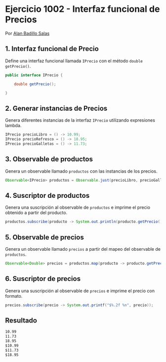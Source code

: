 # Ejercicio 1002 - Interfaz funcional de Precios

Por [Alan Badillo Salas](https://www.nomadacode.com)

## 1. Interfaz funcional de Precio

Define una interfaz funcional llamada `IPrecio` con el método `double getPrecio()`.

```java
public interface IPrecio {

    double getPrecio();

}
```

## 2. Generar instancias de Precios

Genera diferentes instancias de la interfaz `IPrecio` utilizando expresiones lambda.

```java
IPrecio precioLibro = () -> 10.99;
IPrecio precioRefresco = () -> 18.95;
IPrecio precioGalletas = () -> 11.73;
```

## 3. Observable de productos

Genera un observable llamado `productos` con las instancias de los precios.

```java
Observable<IPrecio> productos = Observable.just(precioLibro, precioGalletas, precioRefresco);
```

## 4. Suscriptor de productos

Genera una suscripción al observable de `productos` e imprime el precio obtenido a partir del producto.

```java
productos.subscribe(producto -> System.out.println(producto.getPrecio()));
```

## 5. Observable de precios

Genera un observable llamado `precios` a partir del mapeo del observable de `productos`.

```java
Observable<Double> precios = productos.map(producto -> producto.getPrecio());
```

## 6. Suscriptor de precios

Genera una suscripción al observable de `precios` e imprime el precio con formato.

```java
precios.subscribe(precio -> System.out.printf("$%.2f %n", precio));
```

## Resultado

```txt
10.99
11.73
18.95
$10.99 
$11.73 
$18.95
```